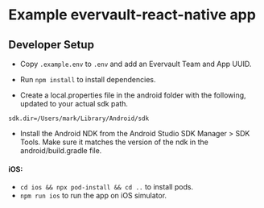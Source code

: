 # Example evervault-react-native app

## Developer Setup
* Copy `.example.env` to `.env` and add an Evervault Team and App UUID.
* Run `npm install` to install dependencies.

* Create a local.properties file in the android folder with the following, updated to your actual sdk path.


```
sdk.dir=/Users/mark/Library/Android/sdk
```
* Install the Android NDK from the Android Studio SDK Manager > SDK Tools. Make sure it matches the version of the ndk in the android/build.gradle file.

#### iOS:
* `cd ios && npx pod-install && cd ..` to install pods.
* `npm run ios` to run the app on iOS simulator.
